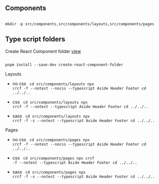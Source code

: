 ## Components

<code language="javascript">
mkdir -p src/components,src/components/layouts,src/components/pages
</code>

## Type script folders

Create React Component folder [view](https://www.npmjs.com/package/create-react-component-folder?activeTab=readme)

<code language="javascript">
pnpm install --save-dev create-react-component-folder
</code>

Layouts

- no css
  <code language="javascript">
  cd src/components/layouts
  npx crcf -f --notest --nocss --typescript Aside Header Footer
  cd ../../..
  </code>

- css
  <code language="javascript">
  cd src/components/layouts
  npx crcf -f --notest --typescript Aside Header Footer
  cd ../../..
  </code>

- sass
  <code language="javascript">
  cd src/components/layouts
  npx crcf -f -s --notest --typescript Aside Header Footer
  cd ../../..
  </code>

Pages

- no css
  <code language="javascript">
  cd src/components/pages
  npx crcf -f --notest --nocss --typescript Aside Header Footer
  cd ../../..
  </code>

- css
  <code language="javascript">
  cd src/components/pages
  npx crcf -f --notest --typescript Aside Header Footer
  cd ../../..
  </code>

- sass
  <code language="javascript">
  cd src/components/pages
  npx crcf -f -s --notest --typescript Aside Header Footer
  cd ../../..
  </code>
